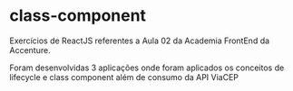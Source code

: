 # class-component

Exercícios de ReactJS referentes a Aula 02 da Academia FrontEnd da Accenture.

Foram desenvolvidas 3 aplicações onde foram aplicados os conceitos de lifecycle e class component além de consumo da API ViaCEP
